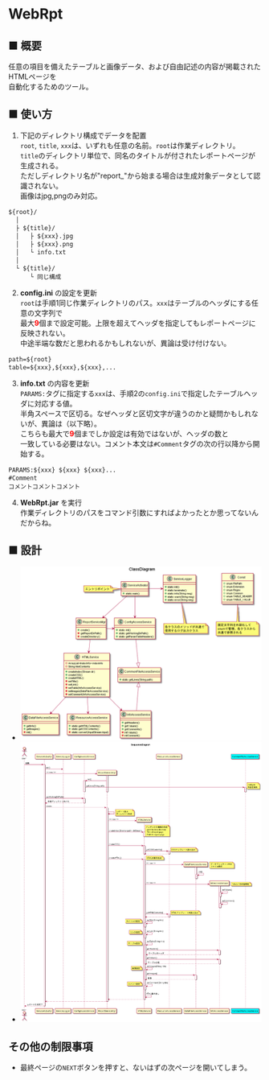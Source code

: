 # WebRpt
## ■ 概要
任意の項目を備えたテーブルと画像データ、および自由記述の内容が掲載されたHTMLページを  
自動化するためのツール。  

## ■ 使い方
1. 下記のディレクトリ構成でデータを配置  
`root`, `title`, `xxx`は、いずれも任意の名前。`root`は作業ディレクトリ。  
`title`のディレクトリ単位で、同名のタイトルが付されたレポートページが生成される。  
ただしディレクトリ名が"report_"から始まる場合は生成対象データとして認識されない。  
画像はjpg,pngのみ対応。  
```
${root}/
  │
  ├ ${title}/
  │   ├ ${xxx}.jpg
  │   ├ ${xxx}.png
  │   └ info.txt
  │
  └ ${title}/
      └ 同じ構成
```

2. **config.ini** の設定を更新  
`root`は手順1同じ作業ディレクトリのパス。`xxx`はテーブルのヘッダにする任意の文字列で  
最大<font color="Red">**9**</font>個まで設定可能。上限を超えてヘッダを指定してもレポートページに反映されない。  
中途半端な数だと思われるかもしれないが、異論は受け付けない。  
```
path=${root}
table=${xxx},${xxx},${xxx},...
```

3. **info.txt** の内容を更新  
`PARAMS:`タグに指定する`xxx`は、手順2の`config.ini`で指定したテーブルヘッダに対応する値。  
半角スペースで区切る。なぜヘッダと区切文字が違うのかと疑問かもしれないが、異論は（以下略）。  
こちらも最大で<font color="Red">**9**</font>個までしか設定は有効ではないが、ヘッダの数と  
一致している必要はない。コメント本文は`#Comment`タグの次の行以降から開始する。  
```
PARAMS:${xxx} ${xxx} ${xxx}...
#Comment
コメントコメントコメント
```

4. **WebRpt.jar** を実行  
作業ディレクトリのパスをコマンド引数にすればよかったとか思ってないんだからね。  

## ■ 設計
- ![クラス図](./specdoc/class/ClassDiagram.png)
- ![シーケンス図](./specdoc/sequence/SequenceDiagram.png)

## その他の制限事項
- 最終ページの`NEXT`ボタンを押すと、ないはずの次ページを開いてしまう。  